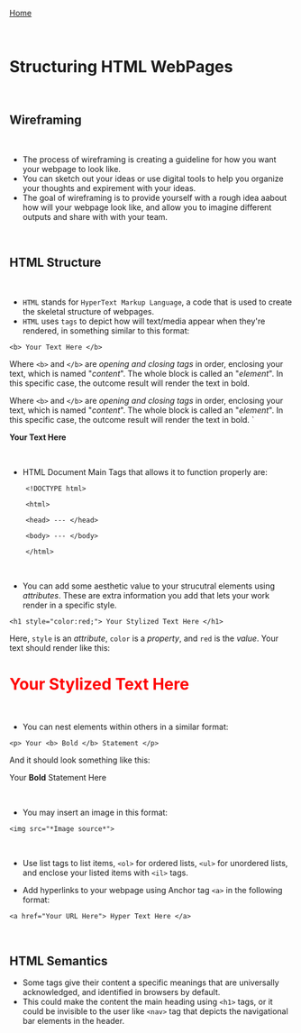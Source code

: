 [Home](README.md)

<br>

# Structuring HTML WebPages

<br>

## Wireframing

<br>

- The process of wireframing is creating a guideline for how you want your webpage to look like.
- You can sketch out your ideas or use digital tools to help you organize your thoughts and expirement with your ideas.
- The goal of wireframing is to provide yourself with a rough idea aabout how will your webpage look like, and allow you to imagine different outputs and share with with your team.

<br>

## HTML Structure

<br>

- `HTML` stands for `HyperText Markup Language`, a code that is used to create the skeletal structure of webpages.
- `HTML` uses `tags` to depict how will text/media appear when they're rendered, in something similar to this format:

 ``` 
 <b> Your Text Here </b>
 ```

 Where `<b>` and `</b>` are *opening and closing tags* in order, enclosing your text, which is named "*content*". The whole block is called an "*element*". In this specific case, the outcome result will render the text in bold. 

 Where `<b>` and `</b>` are *opening and closing tags* in order, enclosing your text, which is named "*content*". The whole block is called an "*element*". In this specific case, the outcome result will render the text in bold. `


 **Your Text Here**

<br>

- HTML Document Main Tags that allows it to function properly are:
``` 
    <!DOCTYPE html>

    <html>

    <head> --- </head>

    <body> --- </body>

    </html>
```

<br>

- You can add some aesthetic value to your strucutral elements using *attributes*. These are extra information you add that lets your work render in a specific style.

 ```
 <h1 style="color:red;"> Your Stylized Text Here </h1> 
 ```
 Here, `style` is an *attribute*, `color` is a *property*, and `red` is the *value*. Your text should render like this: 
<h1 style="color:red;"> Your Stylized Text Here </h1>

<br>

- You can nest elements within others in a similar format:
 ```
 <p> Your <b> Bold </b> Statement </p>
 ```
 And it should look something like this:

 Your **Bold** Statement Here

<br>

- You may insert an image in this format:

 ```<img src="*Image source*">```

 <br>

 - Use list tags to list items, `<ol>` for ordered lists, `<ul>` for unordered lists, and enclose your listed items with `<il>` tags.

 - Add hyperlinks to your webpage using Anchor tag `<a>` in the following format:
 ```
<a href="Your URL Here"> Hyper Text Here </a>
 ```
<br>

 ## HTML Semantics 
- Some tags give their content a specific meanings that are universally acknowledged, and identified in browsers by default.
 - This could make the content the main heading using `<h1>` tags, or it could be invisible to the user like `<nav>` tag that depicts the navigational bar elements in the header.
